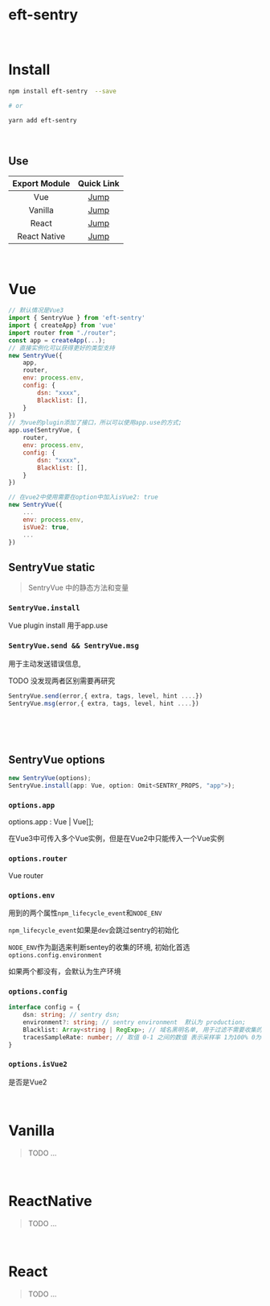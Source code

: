 # eft-sentry

&nbsp;

# Install

```bash
npm install eft-sentry  --save

# or

yarn add eft-sentry
```

&nbsp;

## Use

| Export Module |      Quick Link      |
| :-----------: | :------------------: |
|      Vue      |     [Jump](#vue)     |
|    Vanilla    |   [Jump](#vanilla)   |
|     React     |    [Jump](#react)    |
| React Native  | [Jump](#reactnative) |

&nbsp;

# Vue

```javascript
// 默认情况是Vue3
import { SentryVue } from 'eft-sentry'
import { createApp} from 'vue'
import router from "./router";
const app = createApp(...);
// 直接实例化可以获得更好的类型支持
new SentryVue({
    app,
    router,
    env: process.env,
    config: {
        dsn: "xxxx",
        Blacklist: [],
    }
})
// 为vue的plugin添加了接口，所以可以使用app.use的方式;
app.use(SentryVue, {
    router,
    env: process.env,
    config: {
        dsn: "xxxx",
        Blacklist: [],
    }
})

// 在vue2中使用需要在option中加入isVue2: true
new SentryVue({
    ...
    env: process.env,
    isVue2: true,
    ...
})
```

## SentryVue static

> SentryVue 中的静态方法和变量

### **`SentryVue.install`**

Vue plugin install 用于app.use

### **`SentryVue.send && SentryVue.msg`**

用于主动发送错误信息,

TODO 没发现两者区别需要再研究

```typescript
SentryVue.send(error,{ extra, tags, level, hint ....})
SentryVue.msg(error,{ extra, tags, level, hint ....})
```

&nbsp;

&nbsp;

## SentryVue options

```javascript
new SentryVue(options);
SentryVue.install(app: Vue, option: Omit<SENTRY_PROPS, "app">);
```

### **`options.app`**

options.app : Vue | Vue[];

在Vue3中可传入多个Vue实例，但是在Vue2中只能传入一个Vue实例

### **`options.router`**

Vue router

### **`options.env`**

用到的两个属性`npm_lifecycle_event`和`NODE_ENV`

`npm_lifecycle_event`如果是`dev`会跳过sentry的初始化

`NODE_ENV`作为副选来判断sentey的收集的环境, 初始化首选`options.config.environment`

如果两个都没有，会默认为生产环境

### **`options.config`**

```TypeScript
interface config = {
    dsn: string; // sentry dsn;
    environment?: string; // sentry environment  默认为 production;
    Blacklist: Array<string | RegExp>; // 域名黑明名单, 用于过滤不需要收集的域名;
    tracesSampleRate: number; // 取值 0-1 之间的数值 表示采样率 1为100% 0为0%(不会发送) 默认为1;
}
```

### **`options.isVue2`**

是否是Vue2

&nbsp;

# Vanilla

> TODO ...

&nbsp;

# ReactNative

> TODO ...

&nbsp;

# React

> TODO ...
